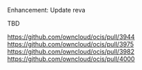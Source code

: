 Enhancement: Update reva

TBD

https://github.com/owncloud/ocis/pull/3944
https://github.com/owncloud/ocis/pull/3975
https://github.com/owncloud/ocis/pull/3982
https://github.com/owncloud/ocis/pull/4000
